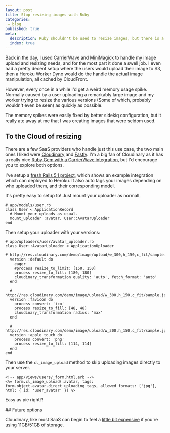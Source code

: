 ```yaml
---
layout: post
title: Stop resizing images with Ruby
categories:
 – blog
published: true
meta:
  description: Ruby shouldn't be used to resize images, but there is a better way.
  index: true
---
```


Back in the day, I used [CarrierWave](https://github.com/carrierwaveuploader/carrierwave) and [MiniMagick](https://github.com/minimagick/minimagick) to handle my image upload and resizing needs, and for the most part it done a swell job. I even had a pretty decent setup where the users would upload their image to S3, then a Heroku Worker Dyno would do the handle the actual image manipulation, all cached by CloudFront.

However, every once in a while I'd get a weird memory usage spike. Normally caused by a user uploading a remarkably large image and my worker trying to resize the various versions (Some of which, probably wouldn't even be seen) as quickly as possible.

The memory spikes were easily fixed by better sidekiq configuration, but it really ate away at me that I was creating images that were seldom used.

## To the Cloud of resizing

There are a few SaaS providers who handle just this use case, the two main ones I liked were [Cloudinary](https://cloudinary.com/) and [Fastly](https://docs.fastly.com/api/imageopto/). I'm a big fan of Cloudinary as it has a really nice [Ruby Gem with a CarrierWave integration](https://github.com/cloudinary/cloudinary_gem), but I'd encourage you to explore both options.

I've setup a [fresh Rails 5.1 project](https://github.com/MikeRogers0/CloudinaryHerokuDemo), which shows an example integration which can deployed to Heroku. It also auto tags your images depending on who uploaded them, and their corresponding model.

It's pretty easy to setup to! Just mount your uploader as normalL

    # app/models/user.rb
    class User < ApplicationRecord
      # Mount your uploads as usual.
      mount_uploader :avatar, User::AvatarUploader
    end

Then setup your uploader with your versions:

    # app/uploaders/user/avatar_uploader.rb
    class User::AvatarUploader < ApplicationUploader
      # http://res.cloudinary.com/demo/image/upload/w_300,h_150,c_fit/sample.jpg
      version :default do    
        eager
        #process resize_to_limit: [150, 150]
        process resize_to_fill: [180, 180]
        cloudinary_transformation quality: 'auto', fetch_format: 'auto'
      end

      # http://res.cloudinary.com/demo/image/upload/w_300,h_150,c_fit/sample.jpg
      version :favicon do    
        process convert: 'ico'
        process resize_to_fill: [48, 48]
        cloudinary_transformation radius: 'max'
      end

      # http://res.cloudinary.com/demo/image/upload/w_300,h_150,c_fit/sample.jpg
      version :apple_touch do    
        process convert: 'png'
        process resize_to_fill: [114, 114]
      end
    end

Then use the `cl_image_upload` method to skip uploading images directly to your server.

    <!-- app/views/users/_form.html.erb -->
    <%= form.cl_image_upload(:avatar, tags: form.object.avatar.direct_uploading_tags, allowed_formats: ['jpg'], html: { id: 'user_avatar' }) %>

Easy as pie right?!

## Future options

Cloudinary, like most SaaS can begin to feel a [little bit expensive](https://cloudinary.com/pricing) if you're using 11GB/51GB of storage. 
